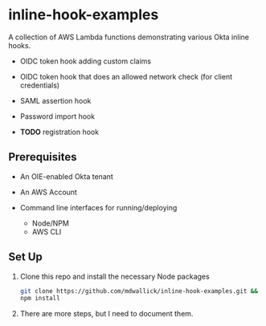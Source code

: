 # inline-hook-examples

A collection of AWS Lambda functions demonstrating various Okta inline hooks.

* OIDC token hook adding custom claims

* OIDC token hook that does an allowed network check (for client credentials)

* SAML assertion hook

* Password import hook

* **TODO** registration hook

## Prerequisites

* An OIE-enabled Okta tenant

* An AWS Account

* Command line interfaces for running/deploying
  * Node/NPM
  * AWS CLI

## Set Up

1. Clone this repo and install the necessary Node packages

    ```bash
    git clone https://github.com/mdwallick/inline-hook-examples.git && cd inline-hook-examples
    npm install
    ```

2. There are more steps, but I need to document them.
